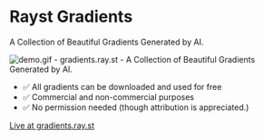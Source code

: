 # Rayst Gradients

A Collection of Beautiful Gradients Generated by AI.

![demo.gif - gradients.ray.st - A Collection of Beautiful Gradients Generated by AI.](/docs/demo.gif)

- ✅ All gradients can be downloaded and used for free
- ✅ Commercial and non-commercial purposes
- ✅ No permission needed (though attribution is appreciated.)

[Live at gradients.ray.st](https://gradients.ray.st)